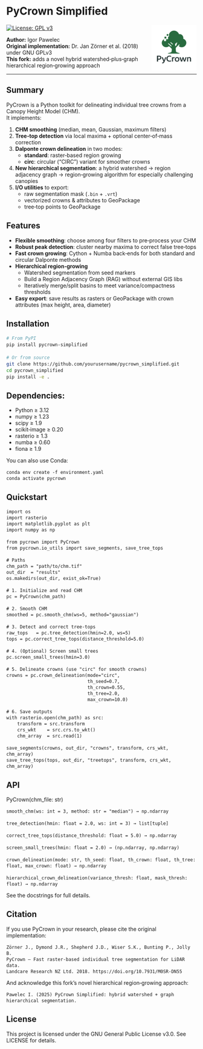 # PyCrown Simplified
<img src="https://raw.githubusercontent.com/igorpawelec/pycrown_simplified/main/www/pycrown_logo.png" align="right" width="120"/>

[![License: GPL v3](https://img.shields.io/badge/License-GPLv3-blue.svg)](LICENSE)

**Author:** Igor Pawelec  
**Original implementation:** Dr. Jan Zörner et al. (2018) under GNU GPLv3  
**This fork:** adds a novel hybrid watershed‑plus‑graph hierarchical region‑growing approach  

---

## Summary

PyCrown is a Python toolkit for delineating individual tree crowns from a Canopy Height Model (CHM).  
It implements:

1. **CHM smoothing** (median, mean, Gaussian, maximum filters)  
2. **Tree‑top detection** via local maxima + optional center‑of‑mass correction  
3. **Dalponte crown delineation** in two modes:
   - **standard**: raster‑based region growing  
   - **circ**: circular (“CIRC”) variant for smoother crowns  
4. **New hierarchical segmentation**: a hybrid watershed → region adjacency graph → region‑growing algorithm for especially challenging canopies  
5. **I/O utilities** to export:
   - raw segmentation mask (`.bin` + `.vrt`)  
   - vectorized crowns & attributes to GeoPackage  
   - tree‑top points to GeoPackage  

## Features

- **Flexible smoothing**: choose among four filters to pre‑process your CHM  
- **Robust peak detection**: cluster nearby maxima to correct false tree‑tops  
- **Fast crown growing**: Cython + Numba back‑ends for both standard and circular Dalponte methods  
- **Hierarchical region‑growing**  
  - Watershed segmentation from seed markers  
  - Build a Region Adjacency Graph (RAG) without external GIS libs  
  - Iteratively merge/split basins to meet variance/compactness thresholds  
- **Easy export**: save results as rasters or GeoPackage with crown attributes (max height, area, diameter)  

## Installation

```bash
# From PyPI
pip install pycrown-simplified

# Or from source
git clone https://github.com/yourusername/pycrown_simplified.git
cd pycrown_simplified
pip install -e .
```

## Dependencies:

- Python ≥ 3.12
- numpy ≥ 1.23
- scipy ≥ 1.9
- scikit‑image ≥ 0.20
- rasterio ≥ 1.3
- numba ≥ 0.60
- fiona ≥ 1.9

You can also use Conda:
```
conda env create -f environment.yaml
conda activate pycrown
```
## Quickstart
```
import os
import rasterio
import matplotlib.pyplot as plt
import numpy as np

from pycrown import PyCrown
from pycrown.io_utils import save_segments, save_tree_tops

# Paths
chm_path = "path/to/chm.tif"
out_dir  = "results"
os.makedirs(out_dir, exist_ok=True)

# 1. Initialize and read CHM
pc = PyCrown(chm_path)

# 2. Smooth CHM
smoothed = pc.smooth_chm(ws=5, method="gaussian")

# 3. Detect and correct tree‑tops
raw_tops   = pc.tree_detection(hmin=2.0, ws=5)
tops = pc.correct_tree_tops(distance_threshold=5.0)

# 4. (Optional) Screen small trees
pc.screen_small_trees(hmin=3.0)

# 5. Delineate crowns (use "circ" for smooth crowns)
crowns = pc.crown_delineation(mode="circ",
                              th_seed=0.7,
                              th_crown=0.55,
                              th_tree=2.0,
                              max_crown=10.0)

# 6. Save outputs
with rasterio.open(chm_path) as src:
    transform = src.transform
    crs_wkt    = src.crs.to_wkt()
    chm_array  = src.read(1)

save_segments(crowns, out_dir, "crowns", transform, crs_wkt, chm_array)
save_tree_tops(tops, out_dir, "treetops", transform, crs_wkt, chm_array)
```
## API

PyCrown(chm_file: str)

    smooth_chm(ws: int = 3, method: str = "median") → np.ndarray

    tree_detection(hmin: float = 2.0, ws: int = 3) → list[tuple]

    correct_tree_tops(distance_threshold: float = 5.0) → np.ndarray

    screen_small_trees(hmin: float = 2.0) → (np.ndarray, np.ndarray)

    crown_delineation(mode: str, th_seed: float, th_crown: float, th_tree: float, max_crown: float) → np.ndarray

    hierarchical_crown_delineation(variance_thresh: float, mask_thresh: float) → np.ndarray

See the docstrings for full details.

## Citation

If you use PyCrown in your research, please cite the original implementation:

    Zörner J., Dymond J.R., Shepherd J.D., Wiser S.K., Bunting P., Jolly B.
    PyCrown – Fast raster-based individual tree segmentation for LiDAR data.
    Landcare Research NZ Ltd. 2018. https://doi.org/10.7931/M0SR-DN55

And acknowledge this fork’s novel hierarchical region‑growing approach:

    Pawelec I. (2025) PyCrown Simplified: hybrid watershed + graph hierarchical segmentation.

## License

This project is licensed under the GNU General Public License v3.0. See LICENSE for details.